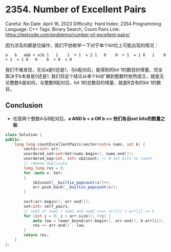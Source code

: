 # 2354. Number of Excellent Pairs

Careful: No
Date: April 16, 2023
Difficulty: Hard
Index: 2354
Programming Language: C++
Tags: Binary Search, Count Pairs
Link: https://leetcode.com/problems/number-of-excellent-pairs/

因为涉及的都是位操作，我们不妨枚举一下对于单个bit位上可能出现的情况：

`a   b   a&b + a|b
1   1    1  + 1  = 2
1   0    0  + 1  = 1
0   1    0  + 1  = 1
0   0    0  + 0  = 0`

我们不难发现，无论a是0还是1，与b配对后，能得到的bit 1的数目的增量，完全取决于b本身是0还是1. 我们将这个结论从单个bit扩展到整数时依然成立，就是无论整数A是如何，与整数B配对后，bit 1的总数目的增量，就是B含有的bit 1的数目。

## Conclusion

- 任意两个整数A与B配对后，**a AND b + a OR b == 他们各自set bits的数量之和**

```cpp
class Solution {
public:
    long long countExcellentPairs(vector<int>& nums, int k) {
        vector<int> arr;
        unordered_set<int>Set(nums.begin(), nums.end());
        unordered_map<int, int> sb2count; // # set bits to count
        // remove duplicate
        long long res = 0;
        for (auto x: Set)
        {
            sb2count[__builtin_popcount(x)]++;
            arr.push_back(__builtin_popcount(x));        
        }
        
        sort(arr.begin(), arr.end());
        set<int> self_pairs;
        // num1 or num2 + num1 and num2 <==> arr[i] + arr[j] >= k
        for (int i = 0; i < arr.size(); ++i) {
            auto low = lower_bound(arr.begin(), arr.end(), k-arr[i]);
            res += arr.end() - low;
        }
        return res;
    }
};
```